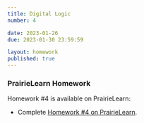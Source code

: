 ```yaml
---
title: Digital Logic
number: 4

date: 2023-01-26
due: 2023-01-30 23:59:59

layout: homework
published: true
---
```


### PrairieLearn Homework

Homework #4 is available on PrairieLearn:

- Complete [Homework #4 on PrairieLearn](https://us.prairielearn.com/pl/course_instance/130897/).